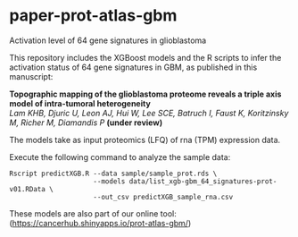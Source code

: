 # paper-prot-atlas-gbm
Activation level of 64 gene signatures in glioblastoma

This repository includes the XGBoost models and the R scripts to infer the activation status of 64 gene signatures in GBM, as published in this manuscript:

**Topographic mapping of the glioblastoma proteome reveals a triple axis model of intra-tumoral heterogeneity** <br/>
*Lam KHB, Djuric U, Leon AJ, Hui W, Lee SCE, Batruch I, Faust K, Koritzinsky M, Richer M, Diamandis P* **(under review)**

The models take as input proteomics (LFQ) of rna (TPM) expression data.

Execute the following command to analyze the sample data:
```
Rscript predictXGB.R --data sample/sample_prot.rds \
                     --models data/list_xgb-gbm_64_signatures-prot-v01.RData \
                     --out_csv predictXGB_sample_rna.csv
```

These models are also part of our online tool: (https://cancerhub.shinyapps.io/prot-atlas-gbm/)





